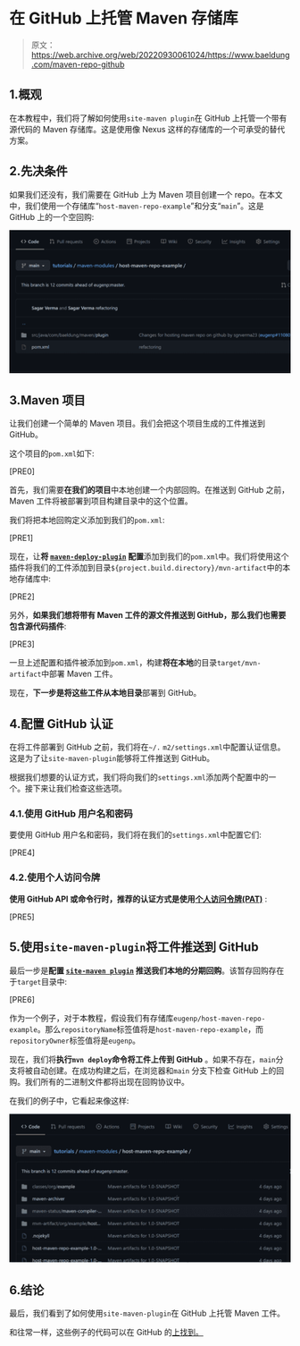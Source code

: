 # 在 GitHub 上托管 Maven 存储库

> 原文：<https://web.archive.org/web/20220930061024/https://www.baeldung.com/maven-repo-github>

## 1.概观

在本教程中，我们将了解如何使用`site-maven plugin`在 GitHub 上托管一个带有源代码的 Maven 存储库。这是使用像 Nexus 这样的存储库的一个可承受的替代方案。

## 2.先决条件

如果我们还没有，我们需要在 GitHub 上为 Maven 项目创建一个 repo。在本文中，我们使用一个存储库“`host-maven-repo-example`”和分支“`main`”。这是 GitHub 上的一个空回购:

[![](img/220521fe4547f4da43474e4fbbe817e7.png)](/web/20220717092619/https://www.baeldung.com/wp-content/uploads/2021/08/first-1-2.png)

## 3.Maven 项目

让我们创建一个简单的 Maven 项目。我们会把这个项目生成的工件推送到 GitHub。

这个项目的`pom.xml`如下:

[PRE0]

首先，我们需要**在我们的项目**中本地创建一个内部回购。在推送到 GitHub 之前，Maven 工件将被部署到项目构建目录中的这个位置。

我们将把本地回购定义添加到我们的`pom.xml`:

[PRE1]

现在，让**将 [`maven-deploy-plugin`](https://web.archive.org/web/20220717092619/https://maven.apache.org/plugins/maven-deploy-plugin/) 配置**添加到我们的`pom.xml`中。我们将使用这个插件将我们的工件添加到目录`${project.build.directory}/mvn-artifact`中的本地存储库中:

[PRE2]

另外，**如果我们想将带有 Maven 工件的源文件推送到 GitHub，那么我们也需要包含源代码插件**:

[PRE3]

一旦上述配置和插件被添加到`pom.xml`，构建**将在本地**的目录`target/mvn-artifact`中部署 Maven 工件。

现在，**下一步是将这些工件从本地目录**部署到 GitHub。

## 4.配置 GitHub 认证

在将工件部署到 GitHub 之前，我们将在`~/.` `m2/settings.xml`中配置认证信息。这是为了让`site-maven-plugin`能够将工件推送到 GitHub。

根据我们想要的认证方式，我们将向我们的`settings.xml`添加两个配置中的一个。接下来让我们检查这些选项。

### 4.1.使用 GitHub 用户名和密码

要使用 GitHub 用户名和密码，我们将在我们的`settings.xml`中配置它们:

[PRE4]

### 4.2.使用个人访问令牌

**使用 GitHub API 或命令行时，推荐的认证方式是使用[个人访问令牌(PAT)](https://web.archive.org/web/20220717092619/https://docs.github.com/en/github/authenticating-to-github/keeping-your-account-and-data-secure/creating-a-personal-access-token)** :

[PRE5]

## 5.使用`site-maven-plugin`将工件推送到 GitHub

最后一步是**配置 [`site-maven plugin`](https://web.archive.org/web/20220717092619/https://github.com/github/maven-plugins) 推送我们本地的分期回购**。该暂存回购存在于`target`目录中:

[PRE6]

作为一个例子，对于本教程，假设我们有存储库`eugenp/host-maven-repo-example`。那么`repositoryName`标签值将是`host-maven-repo-example`，而`repositoryOwner`标签值将是`eugenp`。

现在，我们将**执行`mvn deploy`命令将工件上传到 GitHub** 。如果不存在，`main`分支将被自动创建。在成功构建之后，在浏览器和`main` 分支下检查 GitHub 上的回购。我们所有的二进制文件都将出现在回购协议中。

在我们的例子中，它看起来像这样:

[![](img/a68b20bd728279e304b52f5520b898f7.png)](/web/20220717092619/https://www.baeldung.com/wp-content/uploads/2021/08/last-1.png)

## 6.结论

最后，我们看到了如何使用`site-maven-plugin`在 GitHub 上托管 Maven 工件。

和往常一样，这些例子的代码可以在 GitHub 的[上找到。](https://web.archive.org/web/20220717092619/https://github.com/eugenp/tutorials/tree/master/maven-modules/host-maven-repo-example)